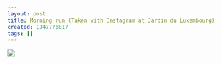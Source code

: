 ```yaml
---
layout: post
title: Morning run (Taken with Instagram at Jardin du Luxembourg)
created: 1347776817
tags: []
---
```

![](http://25.media.tumblr.com/tumblr_mafj8yeGeV1rsr8w3o1_500.jpg)



